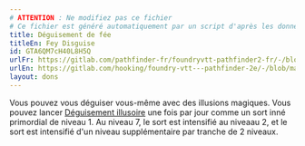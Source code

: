 ```yaml
---
# ATTENTION : Ne modifiez pas ce fichier
# Ce fichier est généré automatiquement par un script d'après les données du module Foundry VTT officiel et de sa traduction
title: Déguisement de fée
titleEn: Fey Disguise
id: GTA6QM7cH40L8H5Q
urlFr: https://gitlab.com/pathfinder-fr/foundryvtt-pathfinder2-fr/-/blob/master/data/feats/GTA6QM7cH40L8H5Q.htm
urlEn: https://gitlab.com/hooking/foundry-vtt---pathfinder-2e/-/blob/master/packs/data/feats.db/fey-disguise.json
layout: dons
---
```

Vous pouvez vous déguiser vous-même avec des illusions magiques. Vous pouvez lancer [Déguisement illusoire](../sorts/déguisement-illusoire.md) une fois par jour comme un sort inné primordial de niveau 1. Au niveau 7, le sort est intensifié au niveaau 2, et le sort est intensifié d'un niveau supplémentaire par tranche de 2 niveaux.
